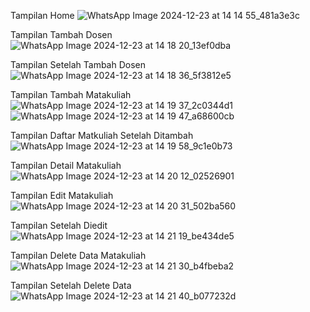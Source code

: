 Tampilan Home
![WhatsApp Image 2024-12-23 at 14 14 55_481a3e3c](https://github.com/user-attachments/assets/dbbc639e-b738-4bf5-b791-8b0693985197)

Tampilan Tambah Dosen
![WhatsApp Image 2024-12-23 at 14 18 20_13ef0dba](https://github.com/user-attachments/assets/17422216-d878-404d-8329-9baf3d876f9b)

Tampilan Setelah Tambah Dosen
![WhatsApp Image 2024-12-23 at 14 18 36_5f3812e5](https://github.com/user-attachments/assets/ec957e46-f9e7-4ed3-b595-748ecda24544)

Tampilan Tambah Matakuliah
![WhatsApp Image 2024-12-23 at 14 19 37_2c0344d1](https://github.com/user-attachments/assets/8ef8467b-1e2a-4231-94bd-3e51a3cec19e)
![WhatsApp Image 2024-12-23 at 14 19 47_a68600cb](https://github.com/user-attachments/assets/2ae10fd8-3ae3-4b86-84cc-8551793d755b)

Tampilan Daftar Matkuliah Setelah Ditambah
![WhatsApp Image 2024-12-23 at 14 19 58_9c1e0b73](https://github.com/user-attachments/assets/0c2f9f5f-479f-4365-a580-252bab9724d9)

Tampilan Detail Matakuliah
![WhatsApp Image 2024-12-23 at 14 20 12_02526901](https://github.com/user-attachments/assets/e737a992-14bb-4b4d-8798-76091047afe0)

Tampilan Edit Matakuliah
![WhatsApp Image 2024-12-23 at 14 20 31_502ba560](https://github.com/user-attachments/assets/322b6a7d-8d0a-405c-83b8-656879f41bf6)

Tampilan Setelah Diedit
![WhatsApp Image 2024-12-23 at 14 21 19_be434de5](https://github.com/user-attachments/assets/2c6701f8-48bb-4479-8b75-962279a339ce)

Tampilan Delete Data Matakuliah
![WhatsApp Image 2024-12-23 at 14 21 30_b4fbeba2](https://github.com/user-attachments/assets/674317f7-efdd-4041-adc7-f9fe42e1f6f4)

Tampilan Setelah Delete Data
![WhatsApp Image 2024-12-23 at 14 21 40_b077232d](https://github.com/user-attachments/assets/3596f88f-c0fb-4433-98eb-b6901b0c74da)



